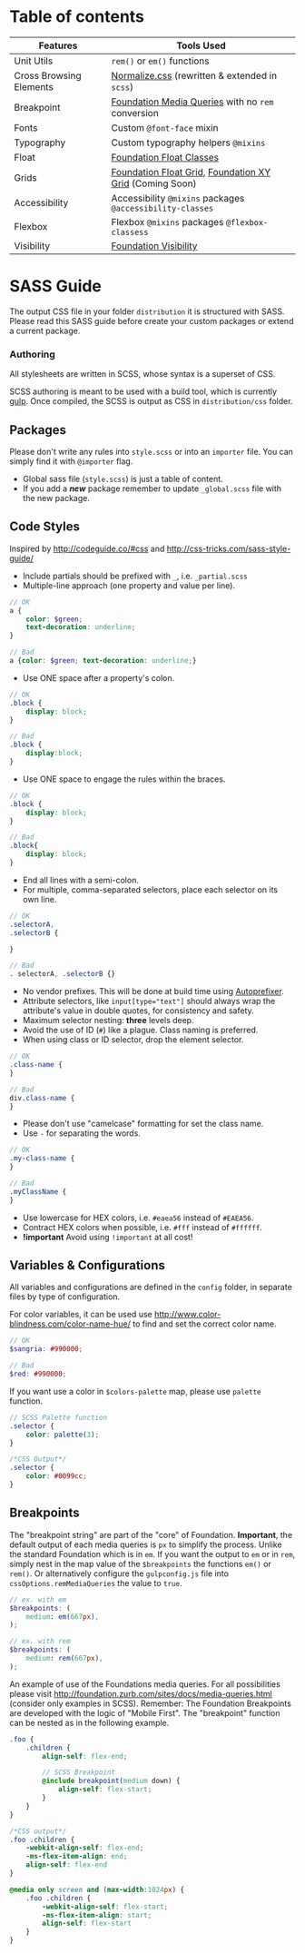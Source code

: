 # Table of contents

Features | Tools Used
------ | -----
Unit Utils| `rem()` or `em()` functions
Cross Browsing Elements|[Normalize.css](https://github.com/necolas/normalize.css) (rewritten & extended in `scss`)
Breakpoint|[Foundation Media Queries](https://foundation.zurb.com/sites/docs/media-queries.html) with no `rem` conversion
Fonts| Custom `@font-face` mixin
Typography| Custom typography helpers `@mixins`
Float|[Foundation Float Classes](https://foundation.zurb.com/sites/docs/float-classes.html)
Grids|[Foundation Float Grid](https://foundation.zurb.com/sites/docs/grid.html), [Foundation XY Grid](https://foundation.zurb.com/sites/docs/xy-grid.html) (Coming Soon)
Accessibility| Accessibility `@mixins` packages `@accessibility-classes`
Flexbox| Flexbox `@mixins` packages `@flexbox-classess`
Visibility|[Foundation Visibility](https://foundation.zurb.com/sites/docs/visibility.html)

# SASS Guide
The output CSS file in your folder `distribution` it is structured with SASS. Please read this SASS guide before create your custom packages or extend a current package.

### Authoring
All stylesheets are written in SCSS, whose syntax is a superset of CSS.

SCSS authoring is meant to be used with a build tool, which is currently [gulp](http://gulpjs.com).
Once compiled, the SCSS is output as CSS in `distribution/css` folder.

## Packages
Please don't write any rules into `style.scss` or into an `importer` file. You can simply find it with `@importer` flag.
-   Global sass file (`style.scss`) is just a table of content.
-   If you add a ***new*** package remember to update `_global.scss` file with the new package.

## Code Styles
Inspired by <http://codeguide.co/#css> and <http://css-tricks.com/sass-style-guide/>

-   Include partials should be prefixed with `_`, i.e. `_partial.scss`
-   Multiple-line approach (one property and value per line).

```scss
// OK
a {
    color: $green;
    text-decoration: underline;
}

// Bad
a {color: $green; text-decoration: underline;}
```
-   Use ONE space after a property's colon.

```scss
// OK
.block {
    display: block;
}

// Bad
.block {
    display:block;
}
```
-   Use ONE space to engage the rules within the braces.

```scss
// OK
.block {
    display: block;
}

// Bad
.block{
    display: block;
}
```

-   End all lines with a semi-colon.
-   For multiple, comma-separated selectors, place each selector on its own line.

```scss
// OK
.selectorA,
.selectorB {

}

// Bad
. selectorA, .selectorB {}
```
-   No vendor prefixes. This will be done at build time using [Autoprefixer](https://github.com/postcss/autoprefixer).
-   Attribute selectors, like `input[type="text"]` should always wrap the attribute's value in double quotes, for consistency and safety.
-   Maximum selector nesting: **three** levels deep.
-   Avoid the use of ID (`#`) like a plague. Class naming is preferred.
-   When using class or ID selector, drop the element selector.

```scss
// OK
.class-name {
}

// Bad
div.class-name {
}
```
-   Please don't use "camelcase" formatting for set the class name.
-   Use `-` for separating the words.

```scss
// OK
.my-class-name {
}

// Bad
.myClassName {
}
```
-   Use lowercase for HEX colors, i.e. `#eaea56` instead of `#EAEA56`.
-   Contract HEX colors when possible, i.e. `#fff` instead of `#ffffff`.
-   **!important** Avoid using `!important` at all cost!

## Variables & Configurations
All variables and configurations are defined in the `config` folder, in separate files by type of configuration.

For color variables, it can be used use <http://www.color-blindness.com/color-name-hue/> to find and set the correct color name.

```scss
// OK
$sangria: #990000;

// Bad
$red: #990000;
```
If you want use a color in `$colors-palette` map, please use `palette` function.

```scss
// SCSS Palette function
.selector {
    color: palette(3);
}
```

```css
/*CSS Output*/
.selector {
    color: #0099cc;
}
```

## Breakpoints
The "breakpoint string" are part of the "core" of Foundation. **Important**, the default output of each media queries is `px` to simplify the process. Unlike the standard Foundation which is in `em`.
If you want the output to `em` or in `rem`, simply nest in the map value of the `$breakpoints` the functions `em()` or `rem()`.
Or alternatively configure the `gulpconfig.js` file into `cssOptions.remMediaQueries` the value to `true`.

```scss
// ex. with em
$breakpoints: (
    medium: em(667px),
);

// ex. with rem
$breakpoints: (
    medium: rem(667px),
);
```
An example of use of the Foundations media queries.
For all possibilities please visit <http://foundation.zurb.com/sites/docs/media-queries.html> (consider only examples in SCSS).
Remember: The Foundation Breakpoints are developed with the logic of "Mobile First".
The "breakpoint" function can be nested as in the following example.

```scss
.foo {
    .children {
        align-self: flex-end;

        // SCSS Breakpoint
        @include breakpoint(medium down) {
            align-self: flex-start;
        }
    }
}
```
```css
/*CSS output*/
.foo .children {
    -webkit-align-self: flex-end;
    -ms-flex-item-align: end;
    align-self: flex-end
}

@media only screen and (max-width:1024px) {
    .foo .children {
        -webkit-align-self: flex-start;
        -ms-flex-item-align: start;
        align-self: flex-start
    }
}
```
